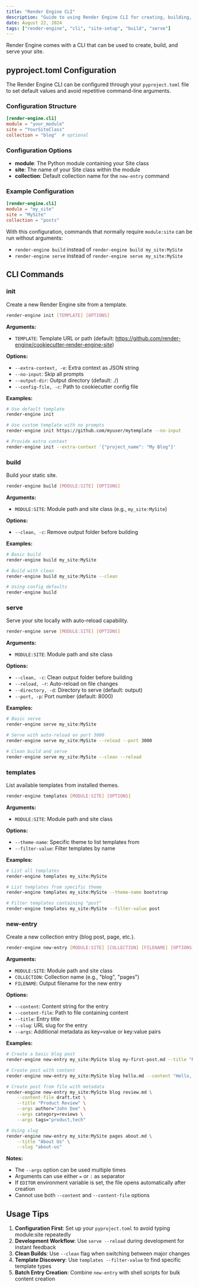 ```yaml
---
title: "Render Engine CLI"
description: "Guide to using Render Engine CLI for creating, building, and serving your site."
date: August 22, 2024
tags: ["render-engine", "cli", "site-setup", "build", "serve"]
---
```


Render Engine comes with a CLI that can be used to create, build, and serve your site.

## pyproject.toml Configuration

The Render Engine CLI can be configured through your `pyproject.toml` file to set default values and avoid repetitive command-line arguments.

### Configuration Structure

```toml
[render-engine.cli]
module = "your_module"
site = "YourSiteClass"
collection = "blog"  # optional
```

### Configuration Options

- **module**: The Python module containing your Site class
- **site**: The name of your Site class within the module
- **collection**: Default collection name for the `new-entry` command

### Example Configuration

```toml
[render-engine.cli]
module = "my_site"
site = "MySite"
collection = "posts"
```

With this configuration, commands that normally require `module:site` can be run without arguments:

- `render-engine build` instead of `render-engine build my_site:MySite`
- `render-engine serve` instead of `render-engine serve my_site:MySite`

## CLI Commands

### init

Create a new Render Engine site from a template.

```bash
render-engine init [TEMPLATE] [OPTIONS]
```

**Arguments:**

- `TEMPLATE`: Template URL or path (default: <https://github.com/render-engine/cookiecutter-render-engine-site>)

**Options:**

- `--extra-context, -e`: Extra context as JSON string
- `--no-input`: Skip all prompts
- `--output-dir`: Output directory (default: ./)
- `--config-file, -c`: Path to cookiecutter config file

**Examples:**

```bash
# Use default template
render-engine init

# Use custom template with no prompts
render-engine init https://github.com/myuser/mytemplate --no-input

# Provide extra context
render-engine init --extra-context '{"project_name": "My Blog"}'
```

### build

Build your static site.

```bash
render-engine build [MODULE:SITE] [OPTIONS]
```

**Arguments:**

- `MODULE:SITE`: Module path and site class (e.g., `my_site:MySite`)

**Options:**

- `--clean, -c`: Remove output folder before building

**Examples:**

```bash
# Basic build
render-engine build my_site:MySite

# Build with clean
render-engine build my_site:MySite --clean

# Using config defaults
render-engine build
```

### serve

Serve your site locally with auto-reload capability.

```bash
render-engine serve [MODULE:SITE] [OPTIONS]
```

**Arguments:**

- `MODULE:SITE`: Module path and site class

**Options:**

- `--clean, -c`: Clean output folder before building
- `--reload, -r`: Auto-reload on file changes
- `--directory, -d`: Directory to serve (default: output)
- `--port, -p`: Port number (default: 8000)

**Examples:**

```bash
# Basic serve
render-engine serve my_site:MySite

# Serve with auto-reload on port 3000
render-engine serve my_site:MySite --reload --port 3000

# Clean build and serve
render-engine serve my_site:MySite --clean --reload
```

### templates

List available templates from installed themes.

```bash
render-engine templates [MODULE:SITE] [OPTIONS]
```

**Arguments:**

- `MODULE:SITE`: Module path and site class

**Options:**

- `--theme-name`: Specific theme to list templates from
- `--filter-value`: Filter templates by name

**Examples:**

```bash
# List all templates
render-engine templates my_site:MySite

# List templates from specific theme
render-engine templates my_site:MySite --theme-name bootstrap

# Filter templates containing "post"
render-engine templates my_site:MySite --filter-value post
```

### new-entry

Create a new collection entry (blog post, page, etc.).

```bash
render-engine new-entry [MODULE:SITE] [COLLECTION] [FILENAME] [OPTIONS]
```

**Arguments:**

- `MODULE:SITE`: Module path and site class
- `COLLECTION`: Collection name (e.g., "blog", "pages")
- `FILENAME`: Output filename for the new entry

**Options:**

- `--content`: Content string for the entry
- `--content-file`: Path to file containing content
- `--title`: Entry title
- `--slug`: URL slug for the entry
- `--args`: Additional metadata as key=value or key:value pairs

**Examples:**

```bash
# Create a basic blog post
render-engine new-entry my_site:MySite blog my-first-post.md --title "My First Post"

# Create post with content
render-engine new-entry my_site:MySite blog hello.md --content "Hello, world!" --title "Hello"

# Create post from file with metadata
render-engine new-entry my_site:MySite blog review.md \
    --content-file draft.txt \
    --title "Product Review" \
    --args author="John Doe" \
    --args category=reviews \
    --args tags="product,tech"

# Using slug
render-engine new-entry my_site:MySite pages about.md \
    --title "About Us" \
    --slug "about-us"
```

**Notes:**

- The `--args` option can be used multiple times
- Arguments can use either `=` or `:` as separator
- If `EDITOR` environment variable is set, the file opens automatically after creation
- Cannot use both `--content` and `--content-file` options

## Usage Tips

1. **Configuration First**: Set up your `pyproject.toml` to avoid typing module:site repeatedly
2. **Development Workflow**: Use `serve --reload` during development for instant feedback
3. **Clean Builds**: Use `--clean` flag when switching between major changes
4. **Template Discovery**: Use `templates --filter-value` to find specific template types
5. **Batch Entry Creation**: Combine `new-entry` with shell scripts for bulk content creation
